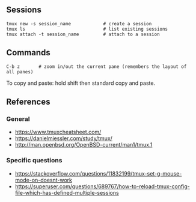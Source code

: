 ## Sessions

```
tmux new -s session_name            # create a session
tmux ls                             # list existing sessions
tmux attach -t session_name         # attach to a session
```

## Commands

```
C-b z       # zoom in/out the current pane (remembers the layout of all panes)
```

To copy and paste: hold shift then standard copy and paste.

## References

### General
- https://www.tmuxcheatsheet.com/
- https://danielmiessler.com/study/tmux/
- http://man.openbsd.org/OpenBSD-current/man1/tmux.1

### Specific questions
- https://stackoverflow.com/questions/11832199/tmux-set-g-mouse-mode-on-doesnt-work
- https://superuser.com/questions/689767/how-to-reload-tmux-config-file-which-has-defined-multiple-sessions
